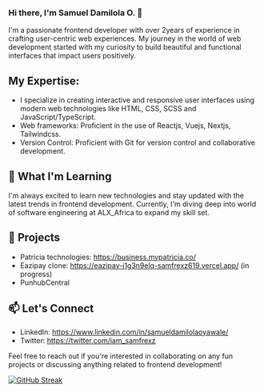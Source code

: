 ### Hi there, I'm Samuel Damilola O. 👋

I'm a passionate frontend developer with over 2years of experience in crafting user-centric web experiences. My journey in the world of web development started with my curiosity to build beautiful and functional interfaces that impact users positively.

## My Expertise:
- I specialize in creating interactive and responsive user interfaces using modern web technologies like HTML, CSS, SCSS and JavaScript/TypeScript.
- Web frameworks: Proficient in the use of Reactjs, Vuejs, Nextjs, Tailwindcss.
- Version Control: Proficient with Git for version control and collaborative development.

## 🌱 What I'm Learning

I'm always excited to learn new technologies and stay updated with the latest trends in frontend development. Currently, I'm diving deep into world of software engineering at ALX_Africa to expand my skill set.

## 💼 Projects
- Patricia technologies: https://business.mypatricia.co/
- Eazipay clone: https://eazipay-j1g3n9elq-samfrexz619.vercel.app/ (in progress)
- PunhubCentral

## 📫 Let's Connect

- LinkedIn: https://www.linkedin.com/in/samueldamilolaoyawale/
- Twitter: https://twitter.com/iam_samfrexz

Feel free to reach out if you're interested in collaborating on any fun projects or discussing anything related to frontend development!


[![GitHub Streak](https://streak-stats.demolab.com?user=samfrexz619&theme=vue-dark&border_radius=8&date_format=j%20M%5B%20Y%5D&card_width=700)](https://git.io/streak-stats)

<!--
**samfrexz619/samfrexz619** is a ✨ _special_ ✨ repository because its `README.md` (this file) appears on your GitHub profile.


Here are some ideas to get you started:

- 🔭 I’m currently working on ...
- 🌱 I’m currently learning ...
- 👯 I’m looking to collaborate on ...
- 🤔 I’m looking for help with ...
- 💬 Ask me about ...
- 📫 How to reach me: ...
- 😄 Pronouns: ...
- ⚡ Fun fact: ...
-->
